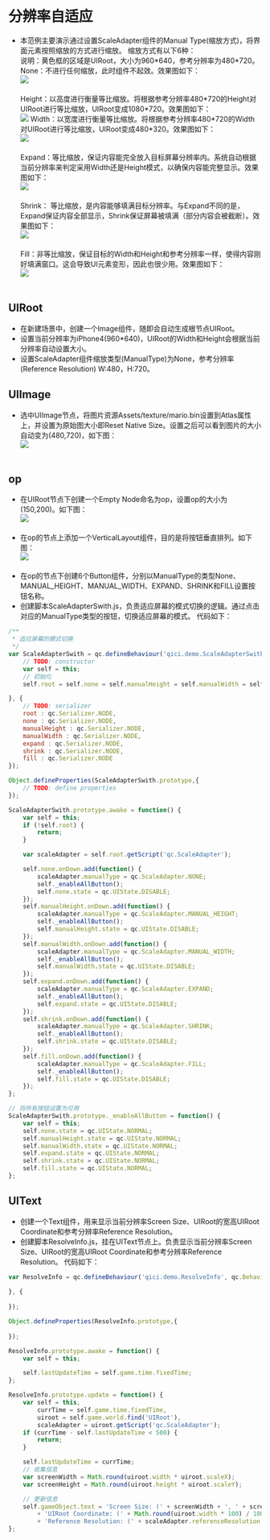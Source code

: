 # 分辨率自适应

* 本范例主要演示通过设置ScaleAdapter组件的Manual Type(缩放方式)，将界面元素按照缩放的方式进行缩放。
缩放方式有以下6种：<br>
说明：黄色框的区域是UIRoot，大小为960\*640，参考分辨率为480\*720。<br>
None：不进行任何缩放，此时组件不起效。效果图如下：<br>
![](images\none.png)<br><br>
Height：以高度进行衡量等比缩放。将根据参考分辨率480\*720的Height对UIRoot进行等比缩放，UIRoot变成1080\*720。效果图如下：<br>
![](images\height.png)
Width：以宽度进行衡量等比缩放。将根据参考分辨率480\*720的Width对UIRoot进行等比缩放，UIRoot变成480\*320。效果图如下：<br>
![](images\width.png)<br><br>
Expand：等比缩放，保证内容能完全放入目标屏幕分辨率内。系统自动根据当前分辨率来判定采用Width还是Height模式，以确保内容能完整显示。效果图如下：<br>
![](images\expand.png)<br><br>
Shrink： 等比缩放，是内容能够填满目标分辨率。与Expand不同的是，Expand保证内容全部显示，Shrink保证屏幕被填满（部分内容会被截断）。效果图如下：<br>
![](images\shrink.png)<br><br>
Fill：非等比缩放，保证目标的Width和Height和参考分辨率一样，使得内容刚好填满窗口。这会导致UI元素变形，因此也很少用。效果图如下：<br>
![](images\fill.png)<br><br>


## UIRoot

* 在新建场景中，创建一个Image组件，随即会自动生成根节点UIRoot。
* 设置当前分辨率为iPhone4(960\*640)，UIRoot的Width和Height会根据当前分辨率自动设置大小。
* 设置ScaleAdapter组件缩放类型(ManualType)为None，参考分辨率(Reference Resolution) W:480，H:720。

## UIImage

* 选中UIImage节点，将图片资源Assets/texture/mario.bin设置到Atlas属性上，并设置为原始图大小即Reset Native Size。设置之后可以看到图片的大小自动变为(480,720)，如下图：<br>
![](images\image.png)<br><br>

## op

* 在UIRoot节点下创建一个Empty Node命名为op，设置op的大小为(150,200)。如下图：<br>
![](images\transform.png)<br><br>
* 在op的节点上添加一个VerticalLayout组件，目的是将按钮垂直排列。如下图：<br>
![](images\layout.png)<br><br>
* 在op的节点下创建6个Button组件，分别以ManualType的类型None、MANUAL_HEIGHT、MANUAL_WIDTH、EXPAND、SHRINK和FILL设置按钮名称。
* 创建脚本ScaleAdapterSwith.js，负责适应屏幕的模式切换的逻辑。通过点击对应的ManualType类型的按钮，切换适应屏幕的模式。
代码如下：<br>

```javascript   
/**
 * 适应屏幕的模式切换
 */
var ScaleAdapterSwith = qc.defineBehaviour('qici.demo.ScaleAdapterSwith', qc.Behaviour, function() {
	// TODO: constructor
	var self = this;
	// 初始化
	self.root = self.none = self.manualHeight = self.manualWidth = self.expand = self.shrink = self.fill = null;

}, {
	// TODO: serializer
	root : qc.Serializer.NODE,
	none : qc.Serializer.NODE,
	manualHeight : qc.Serializer.NODE,
	manualWidth : qc.Serializer.NODE,
	expand : qc.Serializer.NODE,
	shrink : qc.Serializer.NODE,
	fill : qc.Serializer.NODE
});

Object.defineProperties(ScaleAdapterSwith.prototype,{
	// TODO: define properties
});

ScaleAdapterSwith.prototype.awake = function() {
	var self = this;
	if (!self.root) {
		return;
	}

	var scaleAdapter = self.root.getScript('qc.ScaleAdapter');

	self.none.onDown.add(function() {
		scaleAdapter.manualType = qc.ScaleAdapter.NONE;
		self._enableAllButton();
		self.none.state = qc.UIState.DISABLE;
	});
	self.manualHeight.onDown.add(function() {
		scaleAdapter.manualType = qc.ScaleAdapter.MANUAL_HEIGHT;
		self._enableAllButton();
		self.manualHeight.state = qc.UIState.DISABLE;
	});
	self.manualWidth.onDown.add(function() {
		scaleAdapter.manualType = qc.ScaleAdapter.MANUAL_WIDTH;
		self._enableAllButton();
		self.manualWidth.state = qc.UIState.DISABLE;
	});
	self.expand.onDown.add(function() {
		scaleAdapter.manualType = qc.ScaleAdapter.EXPAND;
		self._enableAllButton();
		self.expand.state = qc.UIState.DISABLE;
	});
	self.shrink.onDown.add(function() {
		scaleAdapter.manualType = qc.ScaleAdapter.SHRINK;
		self._enableAllButton();
		self.shrink.state = qc.UIState.DISABLE;
	});
	self.fill.onDown.add(function() {
		scaleAdapter.manualType = qc.ScaleAdapter.FILL;
		self._enableAllButton();
		self.fill.state = qc.UIState.DISABLE;
	});
};

// 将所有按钮设置为可用
ScaleAdapterSwith.prototype._enableAllButton = function() {
	var self = this;
	self.none.state = qc.UIState.NORMAL;
	self.manualHeight.state = qc.UIState.NORMAL;
	self.manualWidth.state = qc.UIState.NORMAL;
	self.expand.state = qc.UIState.NORMAL;
	self.shrink.state = qc.UIState.NORMAL;
	self.fill.state = qc.UIState.NORMAL;
};
```

## UIText

* 创建一个Text组件，用来显示当前分辨率Screen Size、UIRoot的宽高UIRoot Coordinate和参考分辨率Reference Resolution。
* 创建脚本ResolveInfo.js，挂在UIText节点上。负责显示当前分辨率Screen Size、UIRoot的宽高UIRoot Coordinate和参考分辨率Reference Resolution。
代码如下：<br>

```javascript   
var ResolveInfo = qc.defineBehaviour('qici.demo.ResolveInfo', qc.Behaviour, function() {
	
}, {
	
});

Object.defineProperties(ResolveInfo.prototype,{
	
});

ResolveInfo.prototype.awake = function() {
	var self = this;

	self.lastUpdateTime = self.game.time.fixedTime;
};

ResolveInfo.prototype.update = function() {
	var self = this,
		currTime = self.game.time.fixedTime,
		uiroot = self.game.world.find('UIRoot'),
		scaleAdapter = uiroot.getScript('qc.ScaleAdapter');
	if (currTime - self.lastUpdateTime < 500) {
		return;
	}

	self.lastUpdateTime = currTime;
	// 收集信息
	var screenWidth = Math.round(uiroot.width * uiroot.scaleX);
	var screenHeight = Math.round(uiroot.height * uiroot.scaleY);

	// 更新信息
	self.gameObject.text = 'Screen Size: (' + screenWidth + ', ' + screenHeight + ')\n'
		+ 'UIRoot Coordinate: (' + Math.round(uiroot.width * 100) / 100 + ', ' + Math.round(uiroot.height * 100 ) / 100 + ')\n'
		+ 'Reference Resolution: (' + scaleAdapter.referenceResolution.x + ', ' + scaleAdapter.referenceResolution.y + ')';
};
```